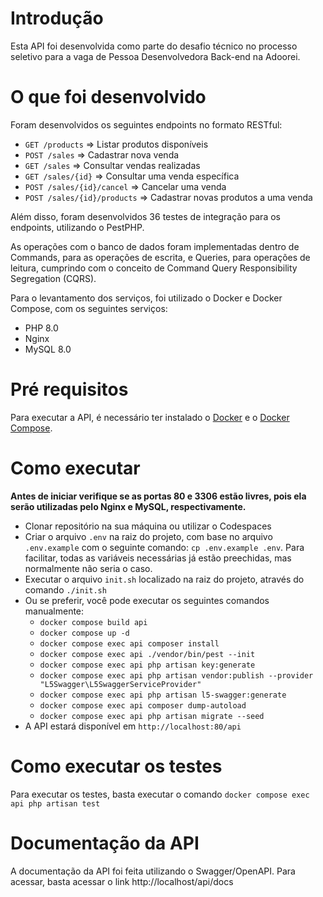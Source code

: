 # Introdução

Esta API foi desenvolvida como parte do desafio técnico no processo seletivo para a vaga de Pessoa Desenvolvedora Back-end na Adoorei.

# O que foi desenvolvido
Foram desenvolvidos os seguintes endpoints no formato RESTful:
- `GET /products`             => Listar produtos disponíveis
- `POST /sales`               => Cadastrar nova venda
- `GET /sales`                => Consultar vendas realizadas
- `GET /sales/{id}`           => Consultar uma venda específica
- `POST /sales/{id}/cancel`   => Cancelar uma venda
- `POST /sales/{id}/products` => Cadastrar novas produtos a uma venda

Além disso, foram desenvolvidos 36 testes de integração para os endpoints, utilizando o PestPHP.

As operações com o banco de dados foram implementadas dentro de Commands, para as operações de escrita, e Queries, para operações de leitura, cumprindo com o conceito de Command Query Responsibility Segregation (CQRS).

Para o levantamento dos serviços, foi utilizado o Docker e Docker Compose, com os seguintes serviços:
- PHP 8.0
- Nginx
- MySQL 8.0

# Pré requisitos
Para executar a API, é necessário ter instalado o [Docker](https://docs.docker.com/get-docker/) e o [Docker Compose](https://docs.docker.com/compose/install/).

# Como executar
**Antes de iniciar verifique se as portas 80 e 3306 estão livres, pois ela serão utilizadas pelo Nginx e MySQL, respectivamente.**

- Clonar repositório na sua máquina ou utilizar o Codespaces
- Criar o arquivo `.env` na raiz do projeto, com base no arquivo `.env.example` com o seguinte comando: `cp .env.example .env`. Para facilitar, todas as variáveis necessárias já estão preechidas, mas normalmente não seria o caso.
- Executar o arquivo `init.sh` localizado na raiz do projeto, através do comando `./init.sh`
- Ou se preferir, você pode executar os seguintes comandos manualmente:
  - `docker compose build api`
  - `docker compose up -d`
  - `docker compose exec api composer install`
  - `docker compose exec api ./vendor/bin/pest --init`
  - `docker compose exec api php artisan key:generate`
  - `docker compose exec api php artisan vendor:publish --provider "L5Swagger\L5SwaggerServiceProvider"`
  - `docker compose exec api php artisan l5-swagger:generate`
  - `docker compose exec api composer dump-autoload`
  - `docker compose exec api php artisan migrate --seed`
- A API estará disponível em `http://localhost:80/api`

# Como executar os testes
Para executar os testes, basta executar o comando `docker compose exec api php artisan test`

# Documentação da API
A documentação da API foi feita utilizando o Swagger/OpenAPI. Para acessar, basta acessar o link http://localhost/api/docs



